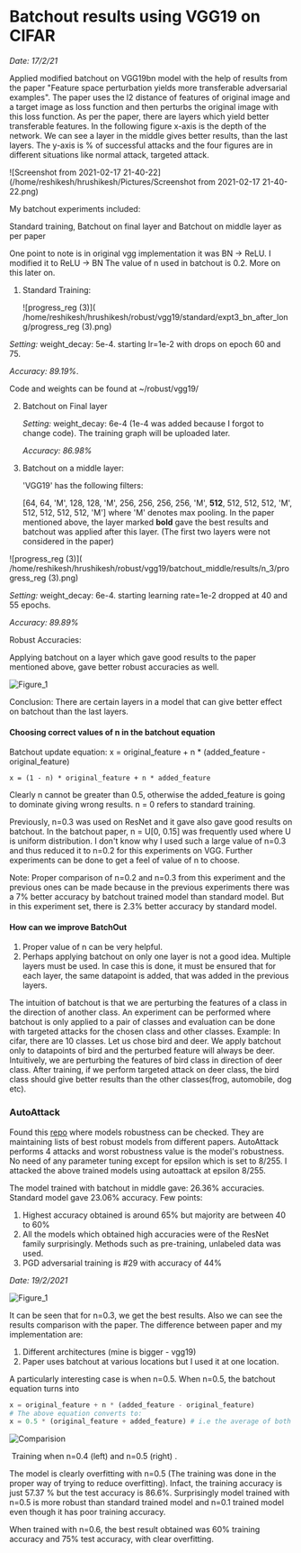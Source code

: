 # Batchout results using VGG19 on CIFAR

*Date: 17/2/21*

Applied modified batchout on VGG19bn model with the help of results from the paper "Feature space perturbation yields more transferable adversarial examples". The paper uses the l2 distance of features of original image and a target image  as loss function and then perturbs the original image with this loss function. As per the paper, there are layers which yield better transferable features. In the following figure x-axis is the depth of the network. We can see a layer in the middle gives better results, than the last layers. The y-axis is % of successful attacks and the four figures are in different situations like normal attack, targeted attack.



![Screenshot from 2021-02-17 21-40-22](/home/reshikesh/hrushikesh/Pictures/Screenshot from 2021-02-17 21-40-22.png)

My batchout experiments included:

Standard training,   Batchout on final layer and  Batchout on middle layer as per paper

One point to note is in original vgg implementation it was BN -> ReLU. I modified it to ReLU -> BN The value of n used in batchout is 0.2. More on this later on.

1. Standard Training:

   ![progress_reg (3)]( /home/reshikesh/hrushikesh/robust/vgg19/standard/expt3_bn_after_long/progress_reg (3).png)

*Setting:*                   weight_decay: 5e-4. starting lr=1e-2 with drops on epoch 60 and 75.  

*Accuracy:              89.19%*. 

Code and weights can be found at ~/robust/vgg19/

2. Batchout on Final layer

   *Setting:*          weight_decay: 6e-4 (1e-4 was added because I forgot to change code). The training graph will be uploaded later.  

   *Accuracy:      86.98%* 

3. Batchout on a middle layer: 

   'VGG19' has the following filters:

   [64, 64, 'M', 128, 128, 'M', 256, 256, 256, 256, 'M', **512**, 512, 512, 512, 'M', 512, 512, 512, 512, 'M'] where 'M' denotes max pooling. In the paper mentioned above, the layer marked **bold** gave the best results and batchout was applied after this layer. (The first two layers were not considered in the paper)

   

![progress_reg (3)]( /home/reshikesh/hrushikesh/robust/vgg19/batchout_middle/results/n_3/progress_reg (3).png)

*Setting:*         weight_decay: 6e-4. starting learning rate=1e-2 dropped at 40 and 55 epochs.

*Accuracy:     89.89%* 



Robust Accuracies:

Applying batchout on a layer which gave good results to the paper mentioned above, gave better robust accuracies as well.

![Figure_1]( /home/reshikesh/hrushikesh/robust/vgg19/Figure_1.png)

Conclusion:  There are certain layers in a model that can give better effect on batchout than the last layers.

#### Choosing correct values of n in the batchout equation

Batchout update equation: x = original_feature +   n * (added_feature - original_feature) 

```
x = (1 - n) * original_feature + n * added_feature
```

Clearly n cannot be greater than 0.5, otherwise the added_feature is going to dominate giving wrong results.                                                                                                                                                                                  n = 0 refers to standard training. 

Previously, n=0.3 was used on ResNet and it gave also gave good results on batchout.  In the batchout paper,  n = U[0, 0.15] was frequently used where U is uniform distribution. I don't know why I used such a large value of n=0.3 and thus reduced it to n=0.2 for this experiments on VGG. Further experiments can be done to get a feel of value of n to choose. 

Note: Proper comparison of n=0.2 and n=0.3 from this experiment and the previous ones can be made because in the previous experiments there was a 7% better accuracy by batchout trained model than standard model. But in this experiment set, there is 2.3% better accuracy by standard model.  

 #### How can we improve BatchOut

1. Proper value of n can be very helpful. 
2. Perhaps applying batchout on only one layer is not a good idea. Multiple layers must be used. In case this is done, it must be ensured that for each layer, the same datapoint is added, that was added in the previous layers.



The intuition of batchout is that we are perturbing the features of a class in the direction of another class. An experiment can be performed where batchout is only applied to a pair of classes and evaluation can be done with targeted attacks for the chosen class and other classes.                                                                               Example: In cifar, there are 10 classes. Let us chose bird and deer. We apply batchout only to datapoints of bird and the perturbed feature will always be deer. Intuitively, we are perturbing the features of bird class in direction of deer class. After training, if we perform targeted attack on deer class, the bird class should give better results than the other classes(frog, automobile, dog etc).



### AutoAttack

Found this [repo](https://github.com/fra31/auto-attack)  where models robustness can be checked. They are maintaining lists of best robust models from different papers. AutoAttack performs 4 attacks and worst robustness value is the model's robustness. No need of any parameter tuning except for epsilon which is set to 8/255. I attacked the above trained models  using autoattack at epsilon 8/255.

The model trained with batchout in middle gave: 26.36% accuracies. Standard model gave 23.06% accuracy.  Few points:

1. Highest accuracy obtained is around 65% but majority are between 40 to 60%
2. All the models which obtained high accuracies were of the ResNet family surprisingly. Methods such as pre-training, unlabeled data was used. 
3. PGD adversarial training is #29 with accuracy of 44%



*Date: 19/2/2021*

![Figure_1]( /home/reshikesh/hrushikesh/robust/vgg19/batchout_middle/comparision.png)

It can be seen that for n=0.3, we get the best results. Also we can see the results comparison with the paper. The difference between paper and my implementation are:

1. Different architectures (mine is bigger - vgg19) 
2. Paper uses batchout at various locations but I used it at one location.                                                                                                             

A particularly interesting case is when n=0.5. When n=0.5, the batchout  equation turns into 

```python
x = original_feature + n * (added_feature - original_feature)
# The above equation converts to:
x = 0.5 * (original_feature + added_feature) # i.e the average of both
```

![Comparision]( /home/reshikesh/hrushikesh/robust/vgg19/batchout_middle/results/Training_comparision.png)

​															 Training when n=0.4 (left) and n=0.5 (right) . 

The model is clearly overfitting with n=0.5 (The training was done in the proper way of trying to reduce overfitting).  Infact, the training accuracy is just 57.37 % but the test accuracy is 86.6%. Surprisingly model trained with n=0.5 is more robust than standard trained model and n=0.1 trained model even though it has poor training accuracy. 

When trained with n=0.6, the best result obtained was 60% training accuracy and 75%  test accuracy, with clear overfitting. 

